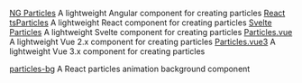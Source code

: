 
[NG Particles](https://particles.matteobruni.it/)
A lightweight Angular component for creating particles
[React tsParticles](https://github.com/matteobruni/tsparticles/tree/main/components/react)
A lightweight React component for creating particles
[Svelte Particles](https://github.com/matteobruni/tsparticles/tree/main/components/svelte)
A lightweight Svelte component for creating particles
[Particles.vue](https://github.com/matteobruni/tsparticles/tree/main/components/vue)
A lightweight Vue 2.x component for creating particles
[Particles.vue3](https://github.com/matteobruni/tsparticles/tree/main/components/vue3)
A lightweight Vue 3.x component for creating particles

[particles-bg](https://github.com/lindelof/particles-bg)
A React particles animation background component
